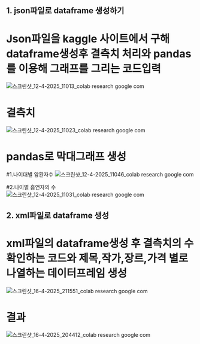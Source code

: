 ## 1. json파일로 dataframe 생성하기

# Json파일을 kaggle 사이트에서 구해 dataframe생성후 결측치 처리와 pandas를 이용해 그래프를 그리는 코드입력
![스크린샷_12-4-2025_11013_colab research google com](https://github.com/user-attachments/assets/751ea366-0e92-4bd4-93da-bb9490b7c0bd)

# 결측치
![스크린샷_12-4-2025_11023_colab research google com](https://github.com/user-attachments/assets/836f75fc-0f1b-445c-a4f6-f31728a4d0f2)

# pandas로 막대그래프 생성
 #1.나이대별 암환자수
![스크린샷_12-4-2025_11046_colab research google com](https://github.com/user-attachments/assets/21fba95b-0edb-4b45-8de9-6d4691414141)

 #2.나이별 흡연자의 수
![스크린샷_12-4-2025_11031_colab research google com](https://github.com/user-attachments/assets/28cb9bd0-5051-4ef4-aef9-5565b038e7c8)


## 2. xml파일로 dataframe 생성

# xml파일의 dataframe생성 후 결측치의 수 확인하는 코드와 제목,작가,장르,가격 별로 나열하는 데이터프레임 생성
![스크린샷_16-4-2025_211551_colab research google com](https://github.com/user-attachments/assets/9f365b97-3720-43f5-bf6b-2703b7e70716)

# 결과
![스크린샷_16-4-2025_204412_colab research google com](https://github.com/user-attachments/assets/aaed5681-e455-4895-83eb-1847781f19a4)
